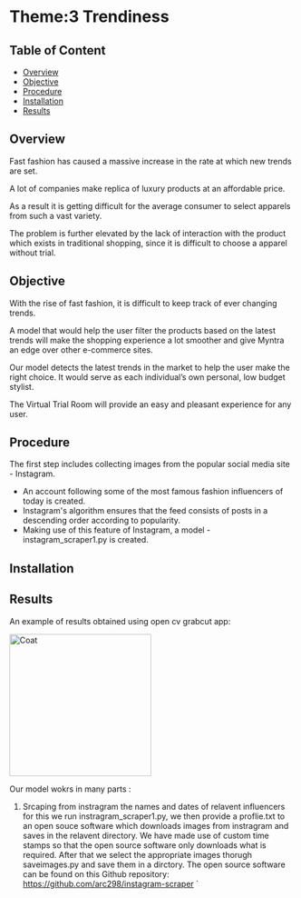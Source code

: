 # Theme:3 Trendiness
## Table of Content
- [Overview](#Overview)
- [Objective](#Objective)
- [Procedure](#Procedure)
- [Installation](#Installation)
- [Results](#Results)

## Overview
Fast fashion has caused a massive increase in the rate at which new trends are set.

A lot of companies make replica of luxury products at an affordable price. 

As a result it is getting difficult for the average consumer to select apparels from such a vast variety. 

The problem is further elevated by the lack of interaction with the product which exists in traditional shopping, since it is difficult to choose a apparel without trial.
## Objective
With the rise of fast fashion, it is difficult to keep track of ever changing trends. 

A model that would help the user filter the products based on the latest trends will make the shopping experience a lot smoother and give Myntra an edge over other e-commerce sites.

Our model detects the latest trends in the market to help the user make the right choice. It would serve as each individual’s own personal, low budget stylist. 

The Virtual Trial Room will provide an easy and pleasant experience for any user.

## Procedure
The first step includes collecting images from the popular social media site - Instagram.
- An account following some of the most famous fashion influencers of today is created.
- Instagram's algorithm ensures that the feed consists of posts in a descending order according to popularity.
- Making use of this feature of Instagram, a model - instagram_scraper1.py is created.
## Installation
## Results
An example of results obtained using open cv grabcut app:

<img src="https://user-images.githubusercontent.com/69817938/97804111-230a0300-1c67-11eb-92e6-f9fdeb224084.png" alt="Coat" width="250"/>









Our model wokrs in many parts :
  1. Srcaping from instragram the names and dates of relavent influencers for this we run instragram_scraper1.py, we then provide a proflie.txt to an open souce software which downloads images from instragram and saves in the relavent directory. We have made use of custom time stamps so that the open source software only downloads what is required. After that we select the appropriate images thorugh saveimages.py and save them in a dirctory.
    The open source software can be found on this Github repository: https://github.com/arc298/instagram-scraper
    `
